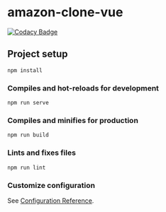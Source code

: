 # amazon-clone-vue

[![Codacy Badge](https://api.codacy.com/project/badge/Grade/80b18ee9d5974202b08100e18766cc71)](https://app.codacy.com/manual/reubenwedson/amazone-clone-vue?utm_source=github.com&utm_medium=referral&utm_content=reubenwedson/amazone-clone-vue&utm_campaign=Badge_Grade_Dashboard)

## Project setup
```
npm install
```

### Compiles and hot-reloads for development
```
npm run serve
```

### Compiles and minifies for production
```
npm run build
```

### Lints and fixes files
```
npm run lint
```

### Customize configuration
See [Configuration Reference](https://cli.vuejs.org/config/).
